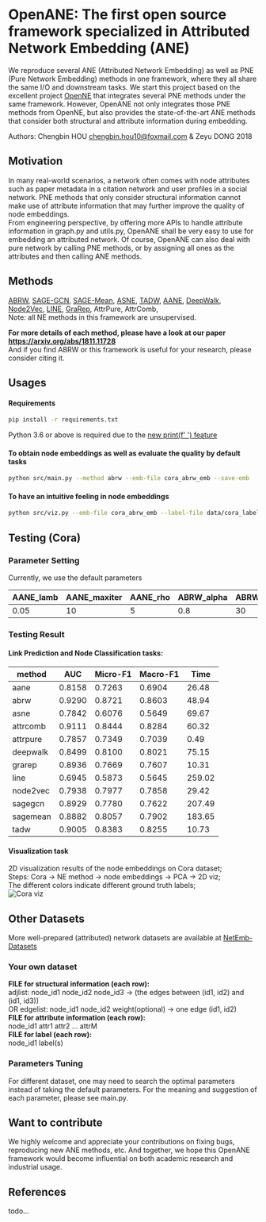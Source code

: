 # OpenANE: The first open source framework specialized in Attributed Network Embedding (ANE)
We reproduce several ANE (Attributed Network Embedding) as well as PNE (Pure Network Embedding) methods in one framework, where they all share the same I/O and downstream tasks. We start this project based on the excellent project [OpenNE](https://github.com/thunlp/OpenNE) that integrates several PNE methods under the same framework. However, OpenANE not only integrates those PNE methods from OpenNE, but also provides the state-of-the-art ANE methods that consider both structural and attribute information during embedding.

Authors: Chengbin HOU chengbin.hou10@foxmail.com & Zeyu DONG 2018


## Motivation
In many real-world scenarios, a network often comes with node attributes such as paper metadata in a citation network and user profiles in a social network. PNE methods that only consider structural information cannot make use of attribute information that may further improve the quality of node embeddings.
<br> From engineering perspective, by offering more APIs to handle attribute information in graph.py and utils.py, OpenANE shall be very easy to use for embedding an attributed network. Of course, OpenANE can also deal with pure network by calling PNE methods, or by assigning all ones as the attributes and then calling ANE methods.


## Methods
[ABRW](https://github.com/houchengbin/ABRW),
[SAGE-GCN](https://github.com/williamleif/GraphSAGE),
[SAGE-Mean](https://github.com/williamleif/GraphSAGE),
[ASNE](https://github.com/lizi-git/ASNE),
[TADW](https://github.com/thunlp/OpenNE),
[AANE](https://github.com/xhuang31/AANE_Python),
[DeepWalk](https://github.com/thunlp/OpenNE),
[Node2Vec](https://github.com/thunlp/OpenNE),
[LINE](https://github.com/thunlp/OpenNE),
[GraRep](https://github.com/thunlp/OpenNE),
AttrPure,
AttrComb,
<br> Note: all NE methods in this framework are unsupervised.

**For more details of each method, please have a look at our paper https://arxiv.org/abs/1811.11728**
<br> And if you find ABRW or this framework is useful for your research, please consider citing it.


## Usages
#### Requirements
```bash
pip install -r requirements.txt
```
Python 3.6 or above is required due to the [new print(f' ') feature](https://docs.python.org/3.6/reference/lexical_analysis.html#f-strings)
#### To obtain node embeddings as well as evaluate the quality by default tasks
```bash
python src/main.py --method abrw --emb-file cora_abrw_emb --save-emb
```
#### To have an intuitive feeling in node embeddings
```bash
python src/viz.py --emb-file cora_abrw_emb --label-file data/cora_label
```


## Testing (Cora)
### Parameter Setting
Currently, we use the default parameters

| AANE_lamb | AANE_maxiter | AANE_rho | ABRW_alpha | ABRW_topk | ASNE_lamb | AttrComb_mode | GraRep_kstep | LINE_negative_ratio | LINE_order | Node2Vec_p | Node2Vec_q | TADW_lamb | TADW_maxiter | batch_size | dim | dropout | epochs | label_reserved | learning_rate | link_remove | number_walks | walk_length | weight_decay | window_size | workers |
|-----------|--------------|----------|------------|-----------|-----------|---------------|--------------|---------------------|------------|------------|------------|-----------|--------------|------------|-----|---------|--------|----------------|---------------|-------------|--------------|-------------|--------------|-------------|---------|
| 0.05      | 10           | 5        | 0.8        | 30        | 1         | concat        | 4            | 5                   | 3          | 0.5        | 0.5        | 0.2       | 10           | 128        | 128 | 0.5     | 100    | 0.7            | 0.001         | 0.1         | 10           | 80          | 0.0001       | 10          | 24      |

### Testing Result
#### Link Prediction and Node Classification tasks:

| method   | AUC    | Micro-F1 | Macro-F1 | Time     |
|----------|--------|----------|----------|----------|
| aane     | 0.8158 | 0.7263   | 0.6904   | 26.48    |
| abrw     | 0.9290 | 0.8721   | 0.8603   | 48.94    |
| asne     | 0.7842 | 0.6076   | 0.5649   | 69.67    |
| attrcomb | 0.9111 | 0.8444   | 0.8284   | 60.32    |
| attrpure | 0.7857 | 0.7349   | 0.7039   | 0.49     |
| deepwalk | 0.8499 | 0.8100   | 0.8021   | 75.15    |
| grarep   | 0.8936 | 0.7669   | 0.7607   | 10.31    |
| line     | 0.6945 | 0.5873   | 0.5645   | 259.02   |
| node2vec | 0.7938 | 0.7977   | 0.7858   | 29.42    |
| sagegcn  | 0.8929 | 0.7780   | 0.7622   | 207.49   |
| sagemean | 0.8882 | 0.8057   | 0.7902   | 183.65   |
| tadw     | 0.9005 | 0.8383   | 0.8255   | 10.73    |

#### Visualization task
2D visualization results of the node embeddings on Cora dataset; 
<br> Steps: Cora -> NE method -> node embeddings -> PCA -> 2D viz; 
<br> The different colors indicate different ground truth labels;
<br> ![Cora viz](https://github.com/houchengbin/OpenANE/blob/master/log/viz.jpg)

## Other Datasets
More well-prepared (attributed) network datasets are available at [NetEmb-Datasets](https://github.com/houchengbin/NetEmb-datasets)

### Your own dataset
**FILE for structural information (each row):**
<br> adjlist: node_id1 node_id2 node_id3 -> (the edges between (id1, id2) and (id1, id3)) 
<br> OR edgelist: node_id1 node_id2 weight(optional) -> one edge (id1, id2)
<br> **FILE for attribute information (each row):**
<br> node_id1 attr1 attr2 ... attrM
<br> **FILE for label (each row):**
<br> node_id1 label(s)

### Parameters Tuning
For different dataset, one may need to search the optimal parameters instead of taking the default parameters.
For the meaning and suggestion of each parameter, please see main.py. 


## Want to contribute
We highly welcome and appreciate your contributions on fixing bugs, reproducing new ANE methods, etc. And together, we hope this OpenANE framework would become influential on both academic research and industrial usage.


## References
todo...
